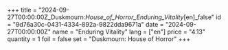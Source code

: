 +++
title = "2024-09-27T00:00:00Z_Duskmourn:_House_of_Horror_Enduring_Vitality_[en]_false"
id = "9d76a30c-0431-4334-892a-9822dda9671a"
date = "2024-09-27T00:00:00Z"
name = "Enduring Vitality"
lang = ["en"]
price = "4.13"
quantity = 1
foil = false
set = "Duskmourn: House of Horror"
+++
